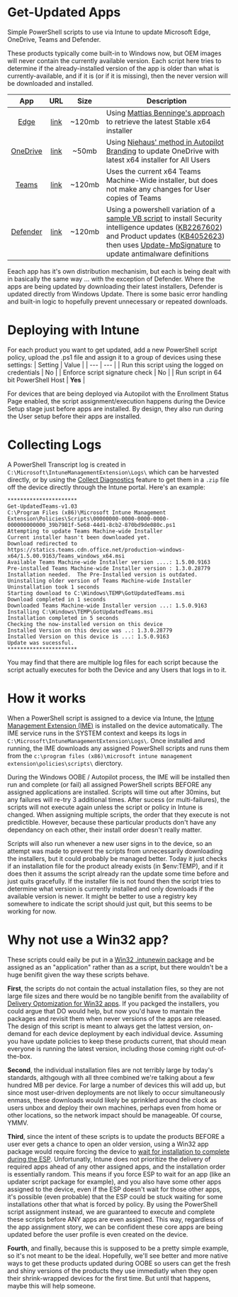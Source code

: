# Get-Updated Apps
Simple PowerShell scripts to use via Intune to update Microsoft Edge, OneDrive, Teams and Defender.

These products typically come built-in to Windows now, but OEM images will never contain the currently available version. Each script here tries to determine if the already-installed version of the app is older than what is currently-available, and if it is (or if it is missing), then the never version will be downloaded and installed.

| App | URL | Size | Description |
|:---:|:---:|:---:| --- |
| [Edge](https://www.microsoft.com/en-us/edge/business/download) | [link](https://edgeupdates.microsoft.com/api/products?view=enterprise) | ~120mb | Using [Mattias Benninge's approach](https://www.deploymentresearch.com/using-powershell-to-download-edge-chromium-for-business/) to retrieve the latest Stable x64 installer |
| [OneDrive](https://www.microsoft.com/en-us/microsoft-365/onedrive/download) | [link](https://go.microsoft.com/fwlink/?linkid=844652) | ~50mb | Using [Niehaus' method in Autopilot Branding](https://github.com/mtniehaus/AutopilotBranding) to update OneDrive with latest x64 installer for All Users |
| [Teams](https://docs.microsoft.com/en-us/MicrosoftTeams/msi-deployment) | [link](https://teams.microsoft.com/downloads/desktopurl?env=production&plat=windows&arch=x64&managedInstaller=true&download=true) | ~120mb | Uses the current x64 Teams Machine-Wide installer, but does not make any changes for User copies of Teams |
| [Defender](https://docs.microsoft.com/en-us/microsoft-365/security/defender-endpoint/manage-updates-baselines-microsoft-defender-antivirus) | [link](https://devblogs.microsoft.com/scripting/use-powershell-to-update-windows-defender-signatures/) | ~120mb | Using a powershell variation of a [sample VB script](https://docs.microsoft.com/en-us/previous-versions/windows/desktop/aa387102(v=vs.85)) to install Security intelligence updates ([KB2267602](https://www.microsoft.com/en-us/wdsi/defenderupdates)) and Product updates ([KB4052623](https://support.microsoft.com/help/4052623/update-for-windows-defender-antimalware-platform)) then uses [Update-MpSignature](https://docs.microsoft.com/en-us/powershell/module/defender/update-mpsignature) to update antimalware definitions |

Eeach app has it's own distribution mechanisim, but each is being dealt with in basically the same way ... with the exception of Defender.  Where the apps are being updated by downloading their latest installers, Defender is updated directly from Windows Update.  There is some basic error handling and built-in logic to hopefully prevent unnecessary or repeated downloads.

# Deploying with Intune
For each product you want to get updated, add a new PowerShell script policy, upload the .ps1 file and assign it to a group of devices using these settings:
| Setting | Value |
| --- | --- |
| Run this script using the logged on credentials | No |
| Enforce script signature check | No |
| Run script in 64 bit PowerShell Host | **Yes** |

For devices that are being deployed via Autopilot with the Enrollment Status Page enabled, the script assignment/execution happens during the Device Setup stage just before apps are installed.  By design, they also run during the User setup before their apps are installed.

# Collecting Logs
A PowerShell Transcript log is created in `C:\Microsoft\IntuneManagementExtension\Logs\` which can be harvested directly, or by using the [Collect Diagnostics](https://docs.microsoft.com/en-us/mem/intune/remote-actions/collect-diagnostics) feature to get them in a `.zip` file off the device directly through the Intune portal.  Here's an example:

```
**********************
Get-UpdatedTeams-v1.03
C:\Program Files (x86)\Microsoft Intune Management Extension\Policies\Scripts\00000000-0000-0000-0000-000000000000_39b7981f-5e68-44d1-8cb2-870bd9de080c.ps1
Attempting to update Teams Machine-wide Installer
Current installer hasn't been downloaded yet.
Download redirected to https://statics.teams.cdn.office.net/production-windows-x64/1.5.00.9163/Teams_windows_x64.msi
Available Teams Machine-wide Installer version ....: 1.5.00.9163
Pre-installed Teams Machine-wide Installer version : 1.3.0.28779
Installation needed.  The Pre-Installed version is outdated.
Uninstalling older version of Teams Machine-wide Installer
Uninstallation took 1 seconds
Starting download to C:\Windows\TEMP\GotUpdatedTeams.msi
Download completed in 1 seconds
Downloaded Teams Machine-wide Installer version ...: 1.5.0.9163
Installing C:\Windows\TEMP\GotUpdatedTeams.msi
Installation completed in 5 seconds
Checking the now-installed version on this device
Installed Version on this device was ..: 1.3.0.28779
Installed Version on this device is ...: 1.5.0.9163
Update was sucessful.
**********************
```

You may find that there are multiple log files for each script because the script actually executes for both the Device and any Users that logs in to it.

# How it works
When a PowerShell script is assigned to a device via Intune, the [Intune Management Extension (IME)](https://docs.microsoft.com/en-us/mem/intune/apps/intune-management-extension) is installed on the device automatically.  The IME service runs in the SYSTEM context and keeps its logs in `C:\Microsoft\IntuneManagementExtension\Logs\`.  Once installed and running, the IME downloads any assigned PowerShell scripts and runs them from the `c:\program files (x86)\microsoft intune management extension\policies\scripts\` dierctory.

During the Windows OOBE / Autopilot process, the IME will be installed then run and complete (or fail) all assigned PowerShell scripts BEFORE any assigned applications are installed.  Scripts will time out after 30mins, but any failures will re-try 3 additional times.  After sucess (or multi-failures), the scripts will not execute again unless the script or policy in Intune is changed.  When assigning multiple scripts, the order that they execute is not predictible. However, because these particular products don't have any dependancy on each other, their install order doesn't really matter.

Scripts will also run whenever a new user signs in to the device, so an attempt was made to prevent the scripts from unnecessarily downloading the installers, but it could probably be managed better.  Today it just checks if an installation file for the product already exists (in $env:TEMP), and if it does then it assums the script already ran the update some time before and just quits gracefully. If the installer file is not found then the script tries to determine what version is currently installed and only downloads if the available version is newer.  It might be better to use a registry key somewhere to indicate the script should just quit, but this seems to be working for now.

# Why not use a Win32 app?
These scripts could eaily be put in a [Win32 .intunewin package](https://docs.microsoft.com/en-us/mem/intune/apps/apps-win32-prepare) and be assigned as an "application" rather than as a script, but there wouldn't be a huge benifit given the way these scripts behave.

**First**, the scripts do not contain the actual installation files, so they are not large file sizes and there would be no tangible benifit from the availability of [Delivery Optomization for Win32 apps](https://docs.microsoft.com/en-us/windows/deployment/do/waas-delivery-optimization#windows-client).  If you packged the installers, you could argue that DO would help, but now you'd have to mantain the packages and revisit them when never versions of the apps are released.  The design of this script is meant to always get the lattest version, on-demand for each device deployment by each individual device.  Assuming you have update policies to keep these products current, that should mean everyone is running the latest version, including those coming right out-of-the-box.

**Second**, the individual installation files are not terribly large by today's standards, althgough with all three combined we're talking about a few hundred MB per device.  For large a number of devices this will add up, but since most user-driven deployments are not likely to occur simultaneously enmass, these downloads would likely be sprinkled around the clock as users unbox and deploy their own machines, perhaps even from home or other locations, so the network impact should be manageable.  Of course, YMMV.

**Third**, since the intent of these scripts is to update the products BEFORE a user ever gets a chance to open an older version, using a Win32 app package would require forcing the device to [wait for installation to complete during the ESP](https://docs.microsoft.com/en-us/mem/intune/enrollment/windows-enrollment-status#block-access-to-a-device-until-a-specific-application-is-installed).  Unfortunatly, Intune does not prioritize the delivery of required apps ahead of any other assigned apps, and the installation order is essentially random.  This means if you force ESP to wait for an app (like an updater script package for example), and you also have some other apps assigned to the device, even if the ESP doesn't wait for those other apps, it's possible (even probable) that the ESP could be stuck waiting for some installations other that what is forced by policy.  By using the PowerShell script assignment instead, we are guaranteed to execute and complete these scripts before ANY apps are even assigned.  This way, regardless of the app assignment story, we can be confident these core apps are being updated before the user profile is even created on the device.

**Fourth**, and finally, because this is supposed to be a pretty simple example, so it's not meant to be the ideal. Hopefully, we'll see better and more native ways to get these products updated during OOBE so users can get the fresh and shiny versions of the products they use immediatly when they open their shrink-wrapped devices for the first time.  But until that happens, maybe this will help someone.
